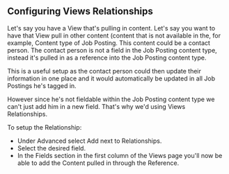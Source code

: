 ## Configuring Views Relationships

Let's say you have a View that's pulling in content. Let's say you want to have that View pull in other content \(content that is not available in the, for example, Content type of Job Posting. This content could be a contact person. The contact person is not a field in the Job Posting content type, instead it's pulled in as a reference into the Job Posting content type.

This is a useful setup as the contact person could then update their information in one place and it would automatically be updated in all Job Postings he's tagged in.

However since he's not fieldable within the Job Posting content type we can't just add him in a new field. That's why we'd using Views Relationships.

To setup the Relationship:

* Under Advanced select Add next to Relationships.
* Select the desired field.
* In the Fields section in the first column of the Views page you'll now be able to add the Content pulled in through the Reference.



